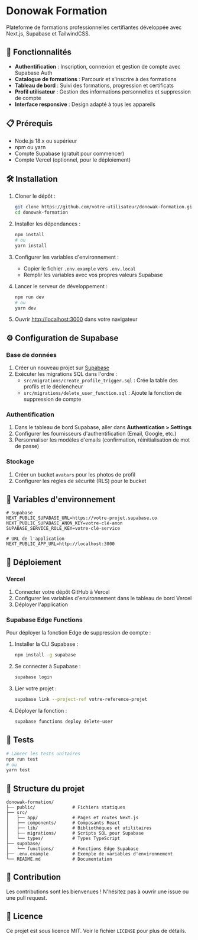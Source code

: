 # Donowak Formation

Plateforme de formations professionnelles certifiantes développée avec Next.js, Supabase et TailwindCSS.

## 🚀 Fonctionnalités

- **Authentification** : Inscription, connexion et gestion de compte avec Supabase Auth
- **Catalogue de formations** : Parcourir et s'inscrire à des formations
- **Tableau de bord** : Suivi des formations, progression et certificats
- **Profil utilisateur** : Gestion des informations personnelles et suppression de compte
- **Interface responsive** : Design adapté à tous les appareils

## 📋 Prérequis

- Node.js 18.x ou supérieur
- npm ou yarn
- Compte Supabase (gratuit pour commencer)
- Compte Vercel (optionnel, pour le déploiement)

## 🛠️ Installation

1. Cloner le dépôt :
   ```bash
   git clone https://github.com/votre-utilisateur/donowak-formation.git
   cd donowak-formation
   ```

2. Installer les dépendances :
   ```bash
   npm install
   # ou
   yarn install
   ```

3. Configurer les variables d'environnement :
   - Copier le fichier `.env.example` vers `.env.local`
   - Remplir les variables avec vos propres valeurs Supabase

4. Lancer le serveur de développement :
   ```bash
   npm run dev
   # ou
   yarn dev
   ```

5. Ouvrir [http://localhost:3000](http://localhost:3000) dans votre navigateur

## ⚙️ Configuration de Supabase

### Base de données

1. Créer un nouveau projet sur [Supabase](https://supabase.com)
2. Exécuter les migrations SQL dans l'ordre :
   - `src/migrations/create_profile_trigger.sql` : Crée la table des profils et le déclencheur
   - `src/migrations/delete_user_function.sql` : Ajoute la fonction de suppression de compte

### Authentification

1. Dans le tableau de bord Supabase, aller dans **Authentication > Settings**
2. Configurer les fournisseurs d'authentification (Email, Google, etc.)
3. Personnaliser les modèles d'emails (confirmation, réinitialisation de mot de passe)

### Stockage

1. Créer un bucket `avatars` pour les photos de profil
2. Configurer les règles de sécurité (RLS) pour le bucket

## 🔑 Variables d'environnement

```
# Supabase
NEXT_PUBLIC_SUPABASE_URL=https://votre-projet.supabase.co
NEXT_PUBLIC_SUPABASE_ANON_KEY=votre-clé-anon
SUPABASE_SERVICE_ROLE_KEY=votre-clé-service

# URL de l'application
NEXT_PUBLIC_APP_URL=http://localhost:3000
```

## 🚢 Déploiement

### Vercel

1. Connecter votre dépôt GitHub à Vercel
2. Configurer les variables d'environnement dans le tableau de bord Vercel
3. Déployer l'application

### Supabase Edge Functions

Pour déployer la fonction Edge de suppression de compte :

1. Installer la CLI Supabase :
   ```bash
   npm install -g supabase
   ```

2. Se connecter à Supabase :
   ```bash
   supabase login
   ```

3. Lier votre projet :
   ```bash
   supabase link --project-ref votre-reference-projet
   ```

4. Déployer la fonction :
   ```bash
   supabase functions deploy delete-user
   ```

## 🧪 Tests

```bash
# Lancer les tests unitaires
npm run test
# ou
yarn test
```

## 📁 Structure du projet

```
donowak-formation/
├── public/              # Fichiers statiques
├── src/
│   ├── app/             # Pages et routes Next.js
│   ├── components/      # Composants React
│   ├── lib/             # Bibliothèques et utilitaires
│   ├── migrations/      # Scripts SQL pour Supabase
│   └── types/           # Types TypeScript
├── supabase/
│   └── functions/       # Fonctions Edge Supabase
├── .env.example         # Exemple de variables d'environnement
└── README.md            # Documentation
```

## 🤝 Contribution

Les contributions sont les bienvenues ! N'hésitez pas à ouvrir une issue ou une pull request.

## 📄 Licence

Ce projet est sous licence MIT. Voir le fichier `LICENSE` pour plus de détails.
